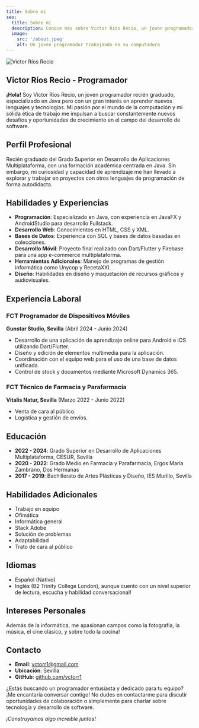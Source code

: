 ```yaml
---
title: Sobre mí
seo:
  title: Sobre mí
  description: Conoce más sobre Victor Ríos Recio, un joven programador especializado en Java con pasión por la tecnología y el aprendizaje continuo.
  image:
    src: '/about.jpeg'
    alt: Un joven programador trabajando en su computadora
---
```


![Victor Ríos Recio](/about.jpg)

## Victor Ríos Recio - Programador

**¡Hola!** Soy Victor Ríos Recio, un joven programador recién graduado, especializado en Java pero con un gran interés en aprender nuevos lenguajes y tecnologías. Mi pasión por el mundo de la computación y mi sólida ética de trabajo me impulsan a buscar constantemente nuevos desafíos y oportunidades de crecimiento en el campo del desarrollo de software.

## Perfil Profesional

Recién graduado del Grado Superior en Desarrollo de Aplicaciones Multiplataforma, con una formación académica centrada en Java. Sin embargo, mi curiosidad y capacidad de aprendizaje me han llevado a explorar y trabajar en proyectos con otros lenguajes de programación de forma autodidacta.

## Habilidades y Experiencias

- **Programación**: Especializado en Java, con experiencia en JavaFX y AndroidStudio para desarrollo Fullstack.
- **Desarrollo Web**: Conocimientos en HTML, CSS y XML.
- **Bases de Datos**: Experiencia con SQL y bases de datos basadas en colecciones.
- **Desarrollo Móvil**: Proyecto final realizado con Dart/Flutter y Firebase para una app e-commerce multiplataforma.
- **Herramientas Adicionales**: Manejo de programas de gestión informática como Unycop y RecetaXXI.
- **Diseño**: Habilidades en diseño y maquetación de recursos gráficos y audiovisuales.

## Experiencia Laboral

### FCT Programador de Dispositivos Móviles
**Gunstar Studio, Sevilla** (Abril 2024 - Junio 2024)
- Desarrollo de una aplicación de aprendizaje online para Android e iOS utilizando Dart/Flutter.
- Diseño y edición de elementos multimedia para la aplicación.
- Coordinación con el equipo web para el uso de una base de datos unificada.
- Control de stock y documentos mediante Microsoft Dynamics 365.

### FCT Técnico de Farmacia y Parafarmacia
**Vitalis Natur, Sevilla** (Marzo 2022 - Junio 2022)
- Venta de cara al público.
- Logística y gestión de envíos.

## Educación

- **2022 - 2024**: Grado Superior en Desarrollo de Aplicaciones Multiplataforma, CESUR, Sevilla
- **2020 - 2022**: Grado Medio en Farmacia y Parafarmacia, Ergos María Zambrano, Dos Hermanas
- **2017 - 2019**: Bachillerato de Artes Plásticas y Diseño, IES Murillo, Sevilla

## Habilidades Adicionales

- Trabajo en equipo
- Ofimática
- Informática general
- Stack Adobe
- Solución de problemas
- Adaptabilidad
- Trato de cara al público

## Idiomas

- Español (Nativo)
- Inglés (B2 Trinity College London), aunque cuento con un nivel superior de lectura, escucha y habilidad conversacional!

## Intereses Personales

Además de la informática, me apasionan campos como la fotografía, la música, el cine clásico, y sobre todo la cocina!

## Contacto

- **Email**: vctorr1@gmail.com
- **Ubicación**: Sevilla
- **GitHub**: [github.com/vctorr1](https://github.com/vctorr1)

¿Estás buscando un programador entusiasta y dedicado para tu equipo? ¡Me encantaría conversar contigo! No dudes en contactarme para discutir oportunidades de colaboración o simplemente para charlar sobre tecnología y desarrollo de software.

_¡Construyamos algo increíble juntos!_